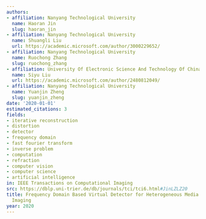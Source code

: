 ```yaml
---
authors:
- affiliation: Nanyang Technological University
  name: Haoran Jin
  slug: haoran_jin
- affiliation: Nanyang Technological University
  name: Shuangli Liu
  url: https://academic.microsoft.com/author/3000229652/
- affiliation: Nanyang Technological University
  name: Ruochong Zhang
  slug: ruochong_zhang
- affiliation: University Of Electronic Science And Technology Of China
  name: Siyu Liu
  url: https://academic.microsoft.com/author/2480812049/
- affiliation: Nanyang Technological University
  name: Yuanjin Zheng
  slug: yuanjin_zheng
date: '2020-01-01'
estimated_citations: 3
fields:
- iterative reconstruction
- distortion
- detector
- frequency domain
- fast fourier transform
- inverse problem
- computation
- refraction
- computer vision
- computer science
- artificial intelligence
in: IEEE Transactions on Computational Imaging
src: https://dblp.uni-trier.de/db/journals/tci/tci6.html#JinLZLZ20
title: Frequency Domain Based Virtual Detector for Heterogeneous Media in Photoacoustic
  Imaging
year: 2020
---
```

